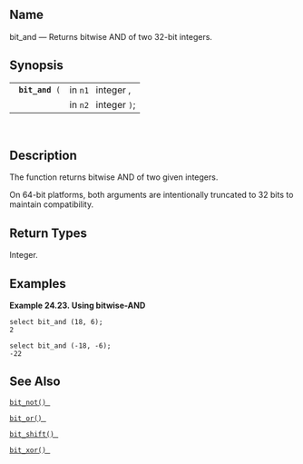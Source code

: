 <div id="fn_bit_and" class="refentry">

<div class="titlepage">

</div>

<div class="refnamediv">

## Name

bit_and — Returns bitwise AND of two 32-bit integers.

</div>

<div class="refsynopsisdiv">

## Synopsis

<div id="fsyn_bit_and" class="funcsynopsis">

|                      |                       |
|----------------------|-----------------------|
| ` `**`bit_and`**` (` | in `n1 ` integer ,    |
|                      | in `n2 ` integer `)`; |

<div class="funcprototype-spacer">

 

</div>

</div>

</div>

<div id="desc_bit_and" class="refsect1">

## Description

The function returns bitwise AND of two given integers.

On 64-bit platforms, both arguments are intentionally truncated to 32
bits to maintain compatibility.

</div>

<div id="ret_bit_and" class="refsect1">

## Return Types

Integer.

</div>

<div id="examples_bit_and" class="refsect1">

## Examples

<div id="ex_bit_and" class="example">

**Example 24.23. Using bitwise-AND**

<div class="example-contents">

``` screen
select bit_and (18, 6);
2

select bit_and (-18, -6);
-22
```

</div>

</div>

  

</div>

<div id="seealso_bit_and" class="refsect1">

## See Also

<a href="fn_bit_not.html" class="link" title="bit_not"><code
class="function">bit_not() </code></a>

<a href="fn_bit_or.html" class="link" title="bit_or"><code
class="function">bit_or() </code></a>

<a href="fn_bit_shift.html" class="link" title="bit_shift"><code
class="function">bit_shift() </code></a>

<a href="fn_bit_xor.html" class="link" title="bit_xor"><code
class="function">bit_xor() </code></a>

</div>

</div>
